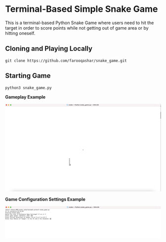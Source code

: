 # Terminal-Based Simple Snake Game

This is a terminal-based Python Snake Game where users need to hit the target in order to score points while not getting out of game area or by hitting oneself. 

## Cloning and Playing Locally

```
git clone https://github.com/farooqashar/snake_game.git
```

## Starting Game

```
python3 snake_game.py
```

**Gameplay Example**

![Gameplay Example](https://raw.githubusercontent.com/farooqashar/snake_game/readme_images/images/game.png)


**Game Configuration Settings Example**

![Game Configuration Settings Example](https://raw.githubusercontent.com/farooqashar/snake_game/readme_images/images/terminal.png)
